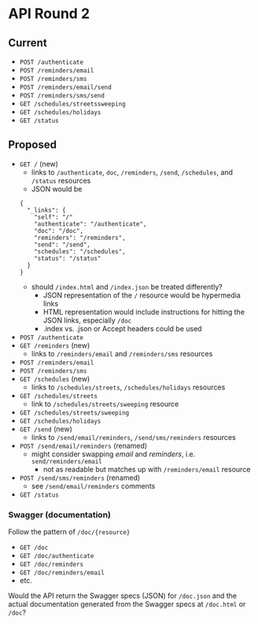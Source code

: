 # API Round 2

## Current

* `POST /authenticate`
* `POST /reminders/email`
* `POST /reminders/sms`
* `POST /reminders/email/send`
* `POST /reminders/sms/send`
* `GET /schedules/streetssweeping`
* `GET /schedules/holidays`
* `GET /status`

## Proposed

* `GET /` (new)
  - links to `/authenticate`, `doc`, `/reminders`, `/send`, `/schedules`, and `/status` resources
  - JSON would be
  ```
  {
    "_links": {
      "self": "/"
      "authenticate": "/authenticate",
      "doc": "/doc",
      "reminders": "/reminders",
      "send": "/send",
      "schedules": "/schedules",
      "status": "/status"
    }
  }
  ```
  - should `/index.html` and `/index.json` be treated differently?
    - JSON representation of the `/` resource would be hypermedia links
    - HTML representation would include instructions for hitting the JSON links, especially `/doc`
    - .index vs. .json or Accept headers could be used
* `POST /authenticate`
* `GET /reminders` (new)
  - links to `/reminders/email` and `/reminders/sms` resources
* `POST /reminders/email`
* `POST /reminders/sms`
* `GET /schedules` (new)
  - links to `/schedules/streets`, `/schedules/holidays` resources
* `GET /schedules/streets`
  - link to `/schedules/streets/sweeping` resource
* `GET /schedules/streets/sweeping`
* `GET /schedules/holidays`
* `GET /send` (new)
  - links to `/send/email/reminders`, `/send/sms/reminders` resources
* `POST /send/email/reminders` (renamed)
  - might consider swapping _email_ and _reminders_, i.e. `send/reminders/email`
    - not as readable but matches up with `/reminders/email` resource
* `POST /send/sms/reminders` (renamed)
  - see `/send/email/reminders` comments
* `GET /status`

### Swagger (documentation)

Follow the pattern of `/doc/{resource}`

* `GET /doc`
* `GET /doc/authenticate`
* `GET /doc/reminders`
* `GET /doc/reminders/email`
* etc.

Would the API return the Swagger specs (JSON) for `/doc.json` and the actual documentation generated from the Swagger specs at `/doc.html` or `/doc`?
